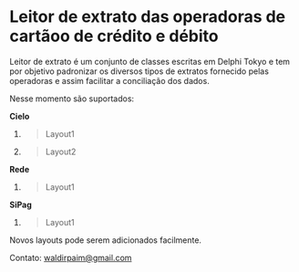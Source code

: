 ﻿# Leitor de extrato das operadoras de cartãoo de crédito e débito

Leitor de extrato é um conjunto de classes escritas em Delphi Tokyo e tem por objetivo padronizar os diversos tipos de extratos fornecido pelas operadoras e assim facilitar a conciliação dos dados.

Nesse momento são suportados:

**Cielo**

 1. >Layout1
 2. >Layout2
				
**Rede**

 1. >Layout1

**SiPag**

 1. >Layout1

Novos layouts pode serem adicionados facilmente.

Contato:
waldirpaim@gmail.com